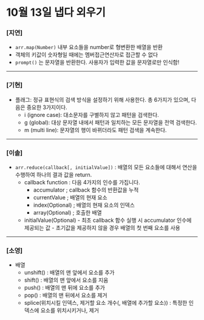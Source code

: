 # 10월 13일 냅다 외우기

### [지연]

- `arr.map(Number)` 내부 요소들을 number로 형변환한 배열을 반환
- 객체의 키값이 숫자형일 때에는 멤버접근연산자로 접근할 수 없다
- `prompt()` 는 문자열을 반환한다. 사용자가 입력한 값을 문자열로만 인식함!

<hr>

### [기현]
- 플래그: 정규 표현식의 검색 방식을 설정하기 위해 사용한다. 총 6가지가 있으며, 다음은 중요한 3가지이다.
    - i (ignore case): 대소문자를 구별하지 않고 패턴을 검색한다.
    - g (global): 대상 문자열 내에서 패턴과 일치하는 모든 문자열을 전역 검색한다.
    - m (multi line): 문자열의 행이 바뀌더라도 패턴 검색을 계속한다.
<hr>

### [이솔]

- `arr.reduce(callback[, initialValue])`
  : 배열의 모든 요소들에 대해서 연산을 수행하여 하나의 결과 값을 return.
  - callback function : 다음 4가지의 인수를 가집니다.
    - accumulator ; callback 함수의 반환값을 누적
    - currentValue ; 배열의 현재 요소
    - index(Optional) ; 배열의 현재 요소의 인덱스
    - array(Optional) ; 호출한 배열
  - initialValue(Optional) - 최초 callback 함수 실행 시 accumulator 인수에 제공되는 값 - 초기값을 제공하지 않을 경우 배열의 첫 번째 요소를 사용
<hr>


### [소영]

- 배열
  - unshift() : 배열의 맨 앞에서 요소를 추가
  - shift() : 배열의 맨 앞에서 요소를 지움
  - push() : 배열의 맨 뒤에 요소를 추가
  - pop() : 배열의 맨 뒤에서 요소를 제거
  - splice(위치시킬 인덱스, 제거할 요소 개수(, 배열에 추가할 요소)) : 특정한 인덱스에 요소를 위치시키거나, 제거